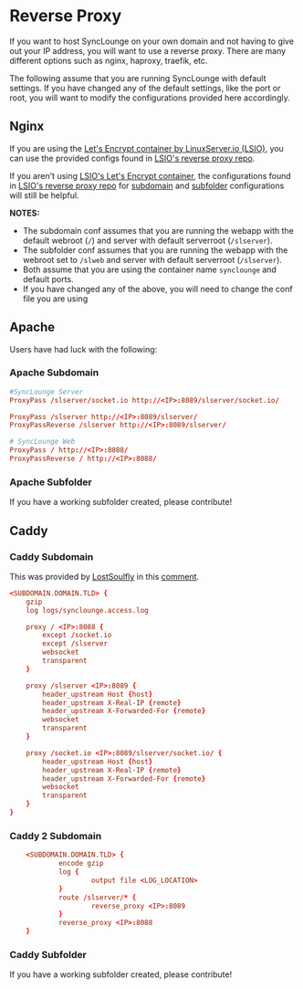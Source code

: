 # Reverse Proxy

If you want to host SyncLounge on your own domain and not having to give out your IP address, you will want to use a reverse proxy.
There are many different options such as nginx, haproxy, traefik, etc.

The following assume that you are running SyncLounge with default settings. If you have changed any of the default settings, like the port or root, you will want to modify the configurations provided here accordingly.

## Nginx

If you are using the [Let's Encrypt container by LinuxServer.io (LSIO)](https://hub.docker.com/r/linuxserver/letsencrypt), you can use the provided configs found in [LSIO's reverse proxy repo](https://github.com/linuxserver/reverse-proxy-confs).

If you aren't using [LSIO's Let's Encrypt container](https://hub.docker.com/r/linuxserver/letsencrypt), the configurations found in [LSIO's reverse proxy repo](https://github.com/linuxserver/reverse-proxy-confs) for [subdomain](https://github.com/linuxserver/reverse-proxy-confs/blob/master/synclounge.subdomain.conf.sample) and [subfolder](https://github.com/linuxserver/reverse-proxy-confs/blob/master/synclounge.subfolder.conf.sample) configurations will still be helpful.

**NOTES:**

- The subdomain conf assumes that you are running the webapp with the default webroot (`/`) and server with default serverroot (`/slserver`).
- The subfolder conf assumes that you are running the webapp with the webroot set to `/slweb` and server with default serverroot (`/slserver`).
- Both assume that you are using the container name `synclounge` and default ports.
- If you have changed any of the above, you will need to change the conf file you are using

## Apache

Users have had luck with the following:

### Apache Subdomain

```conf
#SyncLounge Server
ProxyPass /slserver/socket.io http://<IP>:8089/slserver/socket.io/

ProxyPass /slserver http://<IP>:8089/slserver/
ProxyPassReverse /slserver http://<IP>:8089/slserver/

# SyncLounge Web
ProxyPass / http://<IP>:8088/
ProxyPassReverse / http://<IP>:8088/
```

### Apache Subfolder

If you have a working subfolder created, please contribute!

## Caddy

### Caddy Subdomain

This was provided by [LostSoulfly](https://github.com/LostSoulfly) in this [comment](https://github.com/samcm/synclounge/issues/174#issuecomment-609360096).

```conf
<SUBDOMAIN.DOMAIN.TLD> {
    gzip
    log logs/synclounge.access.log

    proxy / <IP>:8088 {
        except /socket.io
        except /slserver
        websocket
        transparent
    }

    proxy /slserver <IP>:8089 {
        header_upstream Host {host}
        header_upstream X-Real-IP {remote}
        header_upstream X-Forwarded-For {remote}
        websocket
        transparent
    }

    proxy /socket.io <IP>:8089/slserver/socket.io/ {
        header_upstream Host {host}
        header_upstream X-Real-IP {remote}
        header_upstream X-Forwarded-For {remote}
        websocket
        transparent
    }
}
```

### Caddy 2 Subdomain

```conf
    <SUBDOMAIN.DOMAIN.TLD> {
            encode gzip
            log {
                    output file <LOG_LOCATION>
            }
            route /slserver/* {
                    reverse_proxy <IP>:8089
            }
            reverse_proxy <IP>:8088
    }
```

### Caddy Subfolder

If you have a working subfolder created, please contribute!
